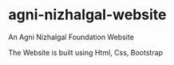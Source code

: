 # agni-nizhalgal-website
An Agni  Nizhalgal Foundation Website

The Website is built using Html, Css, Bootstrap